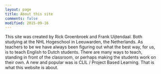 ```yaml
---
layout: page
title: About this site
comments: false
modified: 2015-09-16
---
```


This site was created by Rick Groenbroek and Frank Uijtendaal. Both studying at the NHL Hogeschool in Leeuwarden, the Netherlands. As teachers to be we have always been figuring out what the best way, for us, is to teach English to Dutch students. There are many ways to teach, standing in front of the classroom, or perhaps making the students work on their own. A new and popular was is CLIL / Project Based Learning. That is what this website is about.
